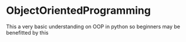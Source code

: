 # ObjectOrientedProgramming
This a very basic understanding on OOP in python so beginners may be benefitted by this
